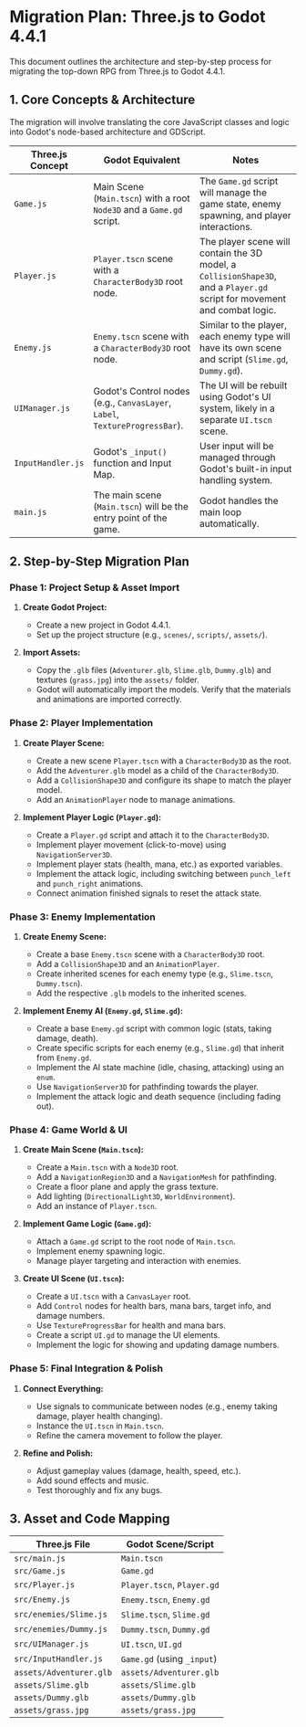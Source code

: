 # Migration Plan: Three.js to Godot 4.4.1

This document outlines the architecture and step-by-step process for migrating the top-down RPG from Three.js to Godot 4.4.1.

## 1. Core Concepts & Architecture

The migration will involve translating the core JavaScript classes and logic into Godot's node-based architecture and GDScript.

| Three.js Concept | Godot Equivalent | Notes |
|---|---|---|
| `Game.js` | Main Scene (`Main.tscn`) with a root `Node3D` and a `Game.gd` script. | The `Game.gd` script will manage the game state, enemy spawning, and player interactions. |
| `Player.js` | `Player.tscn` scene with a `CharacterBody3D` root node. | The player scene will contain the 3D model, a `CollisionShape3D`, and a `Player.gd` script for movement and combat logic. |
| `Enemy.js` | `Enemy.tscn` scene with a `CharacterBody3D` root node. | Similar to the player, each enemy type will have its own scene and script (`Slime.gd`, `Dummy.gd`). |
| `UIManager.js` | Godot's Control nodes (e.g., `CanvasLayer`, `Label`, `TextureProgressBar`). | The UI will be rebuilt using Godot's UI system, likely in a separate `UI.tscn` scene. |
| `InputHandler.js` | Godot's `_input()` function and Input Map. | User input will be managed through Godot's built-in input handling system. |
| `main.js` | The main scene (`Main.tscn`) will be the entry point of the game. | Godot handles the main loop automatically. |

## 2. Step-by-Step Migration Plan

### Phase 1: Project Setup & Asset Import

1.  **Create Godot Project:**
    *   Create a new project in Godot 4.4.1.
    *   Set up the project structure (e.g., `scenes/`, `scripts/`, `assets/`).

2.  **Import Assets:**
    *   Copy the `.glb` files (`Adventurer.glb`, `Slime.glb`, `Dummy.glb`) and textures (`grass.jpg`) into the `assets/` folder.
    *   Godot will automatically import the models. Verify that the materials and animations are imported correctly.

### Phase 2: Player Implementation

1.  **Create Player Scene:**
    *   Create a new scene `Player.tscn` with a `CharacterBody3D` as the root.
    *   Add the `Adventurer.glb` model as a child of the `CharacterBody3D`.
    *   Add a `CollisionShape3D` and configure its shape to match the player model.
    *   Add an `AnimationPlayer` node to manage animations.

2.  **Implement Player Logic (`Player.gd`):**
    *   Create a `Player.gd` script and attach it to the `CharacterBody3D`.
    *   Implement player movement (click-to-move) using `NavigationServer3D`.
    *   Implement player stats (health, mana, etc.) as exported variables.
    *   Implement the attack logic, including switching between `punch_left` and `punch_right` animations.
    *   Connect animation finished signals to reset the attack state.

### Phase 3: Enemy Implementation

1.  **Create Enemy Scene:**
    *   Create a base `Enemy.tscn` scene with a `CharacterBody3D` root.
    *   Add a `CollisionShape3D` and an `AnimationPlayer`.
    *   Create inherited scenes for each enemy type (e.g., `Slime.tscn`, `Dummy.tscn`).
    *   Add the respective `.glb` models to the inherited scenes.

2.  **Implement Enemy AI (`Enemy.gd`, `Slime.gd`):**
    *   Create a base `Enemy.gd` script with common logic (stats, taking damage, death).
    *   Create specific scripts for each enemy (e.g., `Slime.gd`) that inherit from `Enemy.gd`.
    *   Implement the AI state machine (idle, chasing, attacking) using an `enum`.
    *   Use `NavigationServer3D` for pathfinding towards the player.
    *   Implement the attack logic and death sequence (including fading out).

### Phase 4: Game World & UI

1.  **Create Main Scene (`Main.tscn`):**
    *   Create a `Main.tscn` with a `Node3D` root.
    *   Add a `NavigationRegion3D` and a `NavigationMesh` for pathfinding.
    *   Create a floor plane and apply the grass texture.
    *   Add lighting (`DirectionalLight3D`, `WorldEnvironment`).
    *   Add an instance of `Player.tscn`.

2.  **Implement Game Logic (`Game.gd`):**
    *   Attach a `Game.gd` script to the root node of `Main.tscn`.
    *   Implement enemy spawning logic.
    *   Manage player targeting and interaction with enemies.

3.  **Create UI Scene (`UI.tscn`):**
    *   Create a `UI.tscn` with a `CanvasLayer` root.
    *   Add `Control` nodes for health bars, mana bars, target info, and damage numbers.
    *   Use `TextureProgressBar` for health and mana bars.
    *   Create a script `UI.gd` to manage the UI elements.
    *   Implement the logic for showing and updating damage numbers.

### Phase 5: Final Integration & Polish

1.  **Connect Everything:**
    *   Use signals to communicate between nodes (e.g., enemy taking damage, player health changing).
    *   Instance the `UI.tscn` in `Main.tscn`.
    *   Refine the camera movement to follow the player.

2.  **Refine and Polish:**
    *   Adjust gameplay values (damage, health, speed, etc.).
    *   Add sound effects and music.
    *   Test thoroughly and fix any bugs.

## 3. Asset and Code Mapping

| Three.js File | Godot Scene/Script |
|---|---|
| `src/main.js` | `Main.tscn` |
| `src/Game.js` | `Game.gd` |
| `src/Player.js` | `Player.tscn`, `Player.gd` |
| `src/Enemy.js` | `Enemy.tscn`, `Enemy.gd` |
| `src/enemies/Slime.js` | `Slime.tscn`, `Slime.gd` |
| `src/enemies/Dummy.js` | `Dummy.tscn`, `Dummy.gd` |
| `src/UIManager.js` | `UI.tscn`, `UI.gd` |
| `src/InputHandler.js` | `Game.gd` (using `_input`) |
| `assets/Adventurer.glb` | `assets/Adventurer.glb` |
| `assets/Slime.glb` | `assets/Slime.glb` |
| `assets/Dummy.glb` | `assets/Dummy.glb` |
| `assets/grass.jpg` | `assets/grass.jpg` |